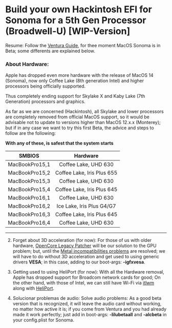 [Ventura Guide]: https://github.com/sebasrock156/Acer-E5-572-TMP246-OpenCore/blob/Ventura/GUIA.md
[Metal incompatibilities problems]: https://github.com/dortania/OpenCore-Legacy-Patcher/issues/1076
[OpenCore Legacy Patcher]: https://github.com/dortania/OpenCore-Legacy-Patcher
[itlwm]: https://github.com/OpenIntelWireless/itlwm/releases/download/v2.2.0/itlwm_v2.2.0_stable.kext.zip
[HeliPort]: https://github.com/OpenIntelWireless/HeliPort


# Build your own Hackintosh EFI for Sonoma for a 5th Gen Processor (Broadwell-U) [WIP-Version]

Resume: Follow the [Ventura Guide], for thee moment MacOS Sonoma is in Beta; some differents are explained below.

### About Hardware:

Apple has dropped even more hardware with the release of MacOS 14 (Sonoma), now only Coffee Lake (8th generation Intel) and higher processors being officially supported.

Thus completely ending support for Skylake X and Kaby Lake (7th Generation) processors and graphics.

As far as we are concerned (Hackintosh), all Skylake and lower processors are completely removed from official MacOS support, so it would be advisable not to update to versions higher than MacOS 12.x.x (Monterey); but if in any case we want to try this first Beta, the advice and steps to follow are the following:

**With any of these, is safest that the system starts**

SMBIOS | Hardware
--- | :--:
MacBookPro15,1 | Coffee Lake, UHD 630
MacBookPro15,2 | Coffee Lake, Iris Plus 655    
MacBookPro15,3 | Coffee Lake, UHD 630  
MacBookPro15,4 | Coffee Lake, Iris Plus 645   
MacBookPro16,1 | Coffee Lake, UHD 630
MacBookPro16,2 | Ice Lake, Iris Plus G4/G7     
MacBookPro16,3 | Coffee Lake, Iris Plus 645  
MacBookPro16,4 | Coffee Lake, UHD 630
---


2. Forget about 3D acceleration (for now): For those of us with older hardware, [OpenCore Legacy Patcher] will be our solution to the GPU problem; but, until the [Metal incompatibilities problems] are resolved; we will have to do without 3D acceleration and get used to using generic drivers **VESA**; in this case, adding to our boot-args: **-igfxvesa**.


3. Getting used to using HeliPort (for now): With all the Hardware removal, Apple has dropped support for Broadcom network cards for good; On the other hand, with those of Intel, we can still have Wi-Fi via [itlwm] along with [HeliPort].


4. Solucionar problemas de audio: Solve audio problems: As a good beta version that is recognized, it will leave the audio card without working, no matter how active it is; if you come from Ventura and you had already made it work perfectly; just add in boot-args: **-lilubetaall** and **-alcbeta** in your config.plist for Sonoma.

